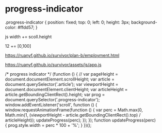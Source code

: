 # progress-indicator  




<div class="progress-indicator" style="width: 12.6479%;%;"></div>

.progress-indicator {
    position: fixed;
    top: 0;
    left: 0;
    height: 3px;
    background-color: #ffdd57;
}


js width += scoll.height

12 += [0,100]


https://ruanyf.github.io/survivor/plan-b/employment.html



<div class="progress-indicator"></div>

https://ruanyf.github.io/survivor/assets/js/app.js


/* progress indicator */
(function () {
  // var pageHeight = document.documentElement.scrollHeight;
  var article = document.querySelector('.article');
  var viewportHeight = document.documentElement.clientHeight;
  var articleHeight = article.getBoundingClientRect().height;
  var prog = document.querySelector('.progress-indicator');
  window.addEventListener('scroll', function () {
    window.requestAnimationFrame(function () {
      var perc = Math.max(0, Math.min(1, (viewportHeight - article.getBoundingClientRect().top) / articleHeight));
      updateProgress(perc);
    });
  });
  function updateProgress(perc) {
    prog.style.width = perc * 100 + '%';
  }
})();

